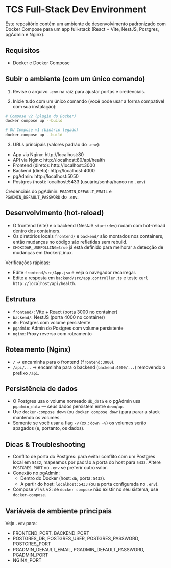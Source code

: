 # TCS Full-Stack Dev Environment

Este repositório contém um ambiente de desenvolvimento padronizado com Docker Compose para um app full‑stack (React + Vite, NestJS, Postgres, pgAdmin e Nginx).

## Requisitos

- Docker e Docker Compose

## Subir o ambiente (com um único comando)

1. Revise o arquivo `.env` na raiz para ajustar portas e credenciais.

2. Inicie tudo com um único comando (você pode usar a forma compatível com sua instalação):

```zsh
# Compose v2 (plugin do Docker)
docker compose up --build

# OU Compose v1 (binário legado)
docker-compose up --build
```

3. URLs principais (valores padrão do `.env`):

- App via Nginx: http://localhost:80
- API via Nginx: http://localhost:80/api/health
- Frontend (direto): http://localhost:3000
- Backend (direto): http://localhost:4000
- pgAdmin: http://localhost:5050
- Postgres (host): localhost:5433 (usuário/senha/banco no `.env`)

Credenciais do pgAdmin: `PGADMIN_DEFAULT_EMAIL` e `PGADMIN_DEFAULT_PASSWORD` do `.env`.

## Desenvolvimento (hot-reload)

- O frontend (Vite) e o backend (NestJS `start:dev`) rodam com hot-reload dentro dos containers.
- Os diretórios locais `frontend/` e `backend/` são montados nos containers, então mudanças no código são refletidas sem rebuild.
- `CHOKIDAR_USEPOLLING=true` já está definido para melhorar a detecção de mudanças em Docker/Linux.

Verificações rápidas:

- Edite `frontend/src/App.jsx` e veja o navegador recarregar.
- Edite a resposta em `backend/src/app.controller.ts` e teste `curl http://localhost/api/health`.

## Estrutura

- `frontend/`: Vite + React (porta 3000 no container)
- `backend/`: NestJS (porta 4000 no container)
- `db`: Postgres com volume persistente
- `pgadmin`: Admin do Postgres com volume persistente
- `nginx`: Proxy reverso com roteamento

## Roteamento (Nginx)

- `/` → encaminha para o frontend (`frontend:3000`).
- `/api/...` → encaminha para o backend (`backend:4000/...`) removendo o prefixo `/api`.

## Persistência de dados

- O Postgres usa o volume nomeado `db_data` e o pgAdmin usa `pgadmin_data` — seus dados persistem entre `down`/`up`.
- Use `docker-compose down` (ou `docker compose down`) para parar a stack mantendo os volumes.
- Somente se você usar a flag `-v` (ex.: `down -v`) os volumes serão apagados (e, portanto, os dados).

## Dicas & Troubleshooting

- Conflito de porta do Postgres: para evitar conflito com um Postgres local em `5432`, mapeamos por padrão a porta do host para `5433`. Altere `POSTGRES_PORT` no `.env` se preferir outro valor.
- Conexão no pgAdmin:
  - Dentro do Docker (host: `db`, porta: `5432`).
  - A partir do host: `localhost:5433` (ou a porta configurada no `.env`).
- Compose v1 vs v2: se `docker compose` não existir no seu sistema, use `docker-compose`.

## Variáveis de ambiente principais

Veja `.env` para:

- FRONTEND_PORT, BACKEND_PORT
- POSTGRES_DB, POSTGRES_USER, POSTGRES_PASSWORD, POSTGRES_PORT
- PGADMIN_DEFAULT_EMAIL, PGADMIN_DEFAULT_PASSWORD, PGADMIN_PORT
- NGINX_PORT
